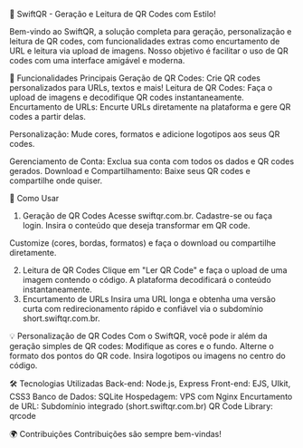🚀 SwiftQR - Geração e Leitura de QR Codes com Estilo!

Bem-vindo ao SwiftQR, a solução completa para geração, <!--⚙ Em breve 👷‍♂️--> personalização e leitura de QR codes, com funcionalidades extras como encurtamento de URL e leitura via upload de imagens. Nosso objetivo é facilitar o uso de QR codes com uma interface amigável e moderna.

🌟 Funcionalidades Principais
Geração de QR Codes: Crie QR codes personalizados para URLs, textos e mais!
Leitura de QR Codes: Faça o upload de imagens e decodifique QR codes instantaneamente.
Encurtamento de URLs: Encurte URLs diretamente na plataforma e gere QR codes a partir delas.
<!--⚙ Em breve 👷‍♂️-->Personalização: Mude cores, formatos e adicione logotipos aos seus QR codes.
Gerenciamento de Conta: Exclua sua conta com todos os dados e QR codes gerados.
Download e Compartilhamento: Baixe seus QR codes e compartilhe onde quiser.

🚀 Como Usar
1. Geração de QR Codes
Acesse swiftqr.com.br.
Cadastre-se ou faça login.
Insira o conteúdo que deseja transformar em QR code.
<!--⚙ Em breve 👷‍♂️-->Customize (cores, bordas, formatos) e faça o download ou compartilhe diretamente.
2. Leitura de QR Codes
Clique em "Ler QR Code" e faça o upload de uma imagem contendo o código.
A plataforma decodificará o conteúdo instantaneamente.
3. Encurtamento de URLs
Insira uma URL longa e obtenha uma versão curta com redirecionamento rápido e confiável via o subdomínio short.swiftqr.com.br.

<!--⚙ Em breve 👷‍♂️-->
💡 Personalização de QR Codes
Com o SwiftQR, você pode ir além da geração simples de QR codes:
Modifique as cores e o fundo.
Alterne o formato dos pontos do QR code.
Insira logotipos ou imagens no centro do código.

🛠 Tecnologias Utilizadas
Back-end: Node.js, Express
Front-end: EJS, UIkit, CSS3
Banco de Dados: SQLite
Hospedagem: VPS com Nginx
Encurtamento de URL: Subdomínio integrado (short.swiftqr.com.br)
QR Code Library: qrcode

🌍 Contribuições
Contribuições são sempre bem-vindas!
